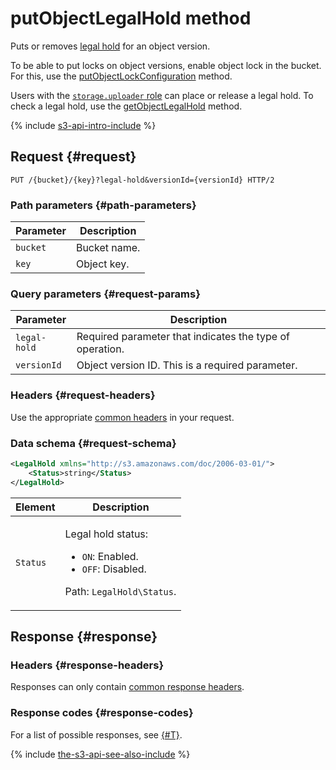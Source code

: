 # putObjectLegalHold method

Puts or removes [legal hold](../../../concepts/object-lock.md) for an object version.

To be able to put locks on object versions, enable object lock in the bucket. For this, use the [putObjectLockConfiguration](../bucket/putobjectlockconfiguration.md) method.

Users with the [`storage.uploader` role](../../../security/index.md) can place or release a legal hold. To check a legal hold, use the [getObjectLegalHold](getobjectlegalhold.md) method.

{% include [s3-api-intro-include](../../../../_includes/storage/s3-api-intro-include.md) %}

## Request {#request}

```
PUT /{bucket}/{key}?legal-hold&versionId={versionId} HTTP/2
```

### Path parameters {#path-parameters}

Parameter | Description
----- | -----
`bucket` | Bucket name.
`key` | Object key.

### Query parameters {#request-params}

Parameter | Description
----- | -----
`legal-hold` | Required parameter that indicates the type of operation.
`versionId` | Object version ID. This is a required parameter.

### Headers {#request-headers}

Use the appropriate [common headers](../common-request-headers.md) in your request.

### Data schema {#request-schema}

```xml
<LegalHold xmlns="http://s3.amazonaws.com/doc/2006-03-01/">
    <Status>string</Status>
</LegalHold>
```

Element | Description
----- | -----
`Status` | <p>Legal hold status:</p><ul><li>`ON`: Enabled.</li><li>`OFF`: Disabled.</li></ul><p>Path: `LegalHold\Status`.</p>

## Response {#response}

### Headers {#response-headers}

Responses can only contain [common response headers](../common-response-headers.md).

### Response codes {#response-codes}

For a list of possible responses, see [{#T}](../response-codes.md).

{% include [the-s3-api-see-also-include](../../../../_includes/storage/the-s3-api-see-also-include.md) %}